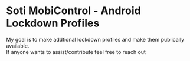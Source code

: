 # Soti MobiControl - Android Lockdown Profiles

My goal is to make addtional lockdown profiles and make them publically available.  
If anyone wants to assist/contribute feel free to reach out
